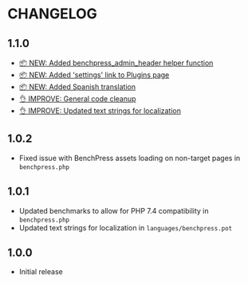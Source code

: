 # CHANGELOG

## 1.1.0

* [📦 NEW: Added benchpress_admin_header helper function](https://github.com/robertdevore/benchpress/commit/057921bdc32b0d1d7be7a56aa124d3af19fd8577)
* [📦 NEW: Added 'settings' link to Plugins page](https://github.com/robertdevore/benchpress/commit/f36bebff527cd2e65f50ac1d04fc4fedea952fe6)
* [📦 NEW: Added Spanish translation](https://github.com/robertdevore/benchpress/commit/e2ac95b4747bd3ae77f2a0c7f7548f46ad2f2fea)
* [👌 IMPROVE: General code cleanup](https://github.com/robertdevore/benchpress/commit/9d296afe29073b57b1554ef9298f2ce31261864b)
* [👌 IMPROVE: Updated text strings for localization](https://github.com/robertdevore/benchpress/commit/a06865769ffa22f3203b9bcdc274e7b62d0e95f9)

## 1.0.2

*   Fixed issue with BenchPress assets loading on non-target pages in `benchpress.php`

## 1.0.1

*   Updated benchmarks to allow for PHP 7.4 compatibility in `benchpress.php`
*   Updated text strings for localization in `languages/benchpress.pot`

## 1.0.0

*   Initial release